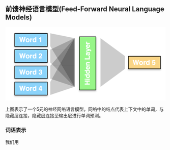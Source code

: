 ## 前馈神经语言模型\(Feed-Forward Neural Language Models\)

![](/assets/LM-1.png)

上图表示了一个5元的神经网络语言模型。网络中的结点代表上下文中的单词，与隐藏层连接，隐藏层连接至输出层进行单词预测。

### 词语表示

我们用




